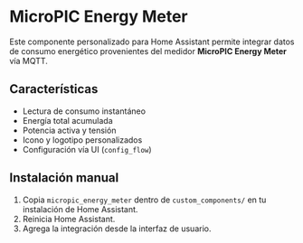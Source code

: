 # MicroPIC Energy Meter

Este componente personalizado para Home Assistant permite integrar datos de consumo energético provenientes del medidor **MicroPIC Energy Meter** vía MQTT.

## Características

- Lectura de consumo instantáneo
- Energía total acumulada
- Potencia activa y tensión
- Icono y logotipo personalizados
- Configuración vía UI (`config_flow`)

## Instalación manual

1. Copia `micropic_energy_meter` dentro de `custom_components/` en tu instalación de Home Assistant.
2. Reinicia Home Assistant.
3. Agrega la integración desde la interfaz de usuario.
